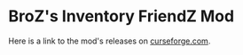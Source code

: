 # BroZ's Inventory FriendZ Mod

Here is a link to the mod's releases on [curseforge.com](https://www.curseforge.com/minecraft/mc-mods/inventory-friendz).
